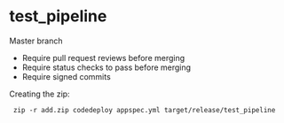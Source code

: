 # test_pipeline


Master branch

* Require pull request reviews before merging
* Require status checks to pass before merging
* Require signed commits


Creating the zip:

     zip -r add.zip codedeploy appspec.yml target/release/test_pipeline
